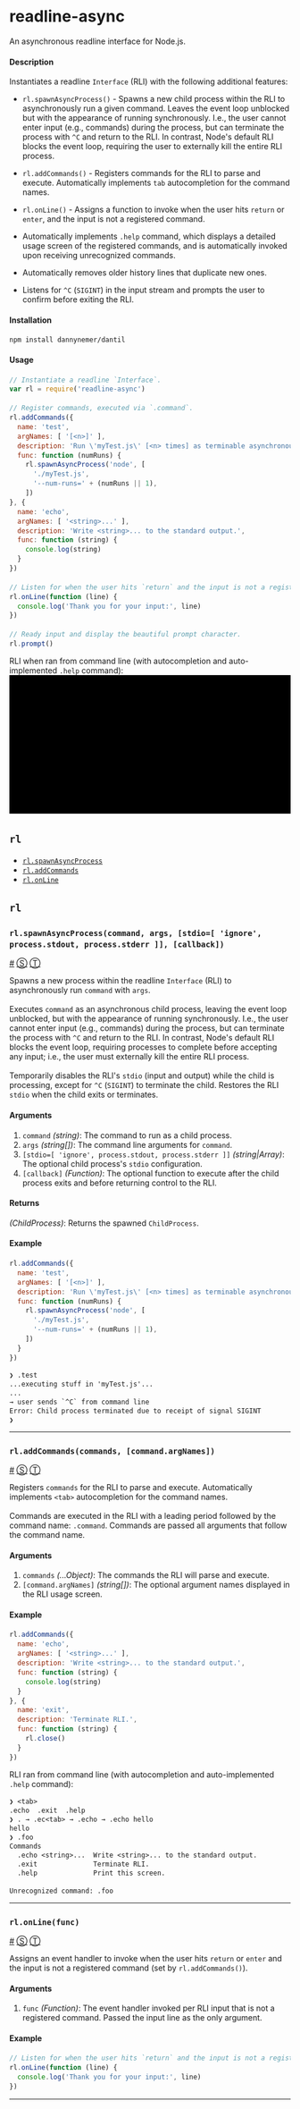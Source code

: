 # readline-async

An asynchronous readline interface for Node.js.

#### Description
Instantiates a readline `Interface` (RLI) with the following additional features:

- `rl.spawnAsyncProcess()` - Spawns a new child process within the RLI to asynchronously run a given command. Leaves the event loop unblocked but with the appearance of running synchronously. I.e., the user cannot enter input (e.g., commands) during the process, but can terminate the process with `^C` and return to the RLI. In contrast, Node's default RLI blocks the event loop, requiring the user to externally kill the entire RLI process.

- `rl.addCommands()` - Registers commands for the RLI to parse and execute. Automatically implements `tab` autocompletion for the command names.

- `rl.onLine()` - Assigns a function to invoke when the user hits `return` or `enter`, and the input is not a registered command.

- Automatically implements `.help` command, which displays a detailed usage screen of the registered commands, and is automatically invoked upon receiving unrecognized commands.

- Automatically removes older history lines that duplicate new ones.

- Listens for `^C` (`SIGINT`) in the input stream and prompts the user to confirm before exiting the RLI.

#### Installation
```shell
npm install dannynemer/dantil
```

#### Usage
```js
// Instantiate a readline `Interface`.
var rl = require('readline-async')

// Register commands, executed via `.command`.
rl.addCommands({
  name: 'test',
  argNames: [ '[<n>]' ],
  description: 'Run \'myTest.js\' [<n> times] as terminable asynchronous process.',
  func: function (numRuns) {
    rl.spawnAsyncProcess('node', [
      './myTest.js',
      '--num-runs=' + (numRuns || 1),
    ])
}, {
  name: 'echo',
  argNames: [ '<string>...' ],
  description: 'Write <string>... to the standard output.',
  func: function (string) {
    console.log(string)
  }
})

// Listen for when the user hits `return` and the input is not a registered command.
rl.onLine(function (line) {
  console.log('Thank you for your input:', line)
})

// Ready input and display the beautiful prompt character.
rl.prompt()
```
RLI when ran from command line (with autocompletion and auto-implemented `.help` command):
![readline-async demo](https://raw.githubusercontent.com/DannyNemer/readline-async/master/doc/demo.gif)

<!-- div class="toc-container" -->

<!-- div -->

## `rl`
* <a href="#rl-spawnAsyncProcess">`rl.spawnAsyncProcess`</a>
* <a href="#rl-addCommands">`rl.addCommands`</a>
* <a href="#rl-onLine">`rl.onLine`</a>

<!-- /div -->

<!-- /div -->

<!-- div class="doc-container" -->

<!-- div -->

## `rl`

<!-- div -->

### <a id="rl-spawnAsyncProcess"></a>`rl.spawnAsyncProcess(command, args, [stdio=[ 'ignore', process.stdout, process.stderr ]], [callback])`
<a href="#rl-spawnAsyncProcess">#</a> [&#x24C8;](https://github.com/DannyNemer/readline-async/blob/master/readlineAsync.js#L81 "View in source") [&#x24C9;][1]

Spawns a new process within the readline `Interface` (RLI) to asynchronously run `command` with `args`.
<br>
<br>
Executes `command` as an asynchronous child process, leaving the event loop unblocked, but with the appearance of running synchronously. I.e., the user cannot enter input (e.g., commands) during the process, but can terminate the process with `^C` and return to the RLI. In contrast, Node's default RLI blocks the event loop, requiring processes to complete before accepting any input; i.e., the user must externally kill the entire RLI process.
<br>
<br>
Temporarily disables the RLI's `stdio` (input and output) while the child is processing, except for `^C` (`SIGINT`) to terminate the child. Restores the RLI `stdio` when the child exits or terminates.

#### Arguments
1. `command` *(string)*: The command to run as a child process.
2. `args` *(string&#91;&#93;)*: The command line arguments for `command`.
3. `[stdio=[ 'ignore', process.stdout, process.stderr ]]` *(string|Array)*: The optional child process's `stdio` configuration.
4. `[callback]` *(Function)*: The optional function to execute after the child process exits and before returning control to the RLI.

#### Returns
*(ChildProcess)*:  Returns the spawned `ChildProcess`.

#### Example
```js
rl.addCommands({
  name: 'test',
  argNames: [ '[<n>]' ],
  description: 'Run \'myTest.js\' [<n> times] as terminable asynchronous process.',
  func: function (numRuns) {
    rl.spawnAsyncProcess('node', [
      './myTest.js',
      '--num-runs=' + (numRuns || 1),
    ])
  }
})
```
```
❯ .test
...executing stuff in 'myTest.js'...
...
→ user sends `^C` from command line
Error: Child process terminated due to receipt of signal SIGINT
❯
```
* * *

<!-- /div -->

<!-- div -->

### <a id="rl-addCommands"></a>`rl.addCommands(commands, [command.argNames])`
<a href="#rl-addCommands">#</a> [&#x24C8;](https://github.com/DannyNemer/readline-async/blob/master/readlineAsync.js#L197 "View in source") [&#x24C9;][1]

Registers `commands` for the RLI to parse and execute. Automatically implements `<tab>` autocompletion for the command names.
<br>
<br>
Commands are executed in the RLI with a leading period followed by the command name: `.command`. Commands are passed all arguments that follow the command name.

#### Arguments
1. `commands` *(...Object)*: The commands the RLI will parse and execute.
2. `[command.argNames]` *(string&#91;&#93;)*: The optional argument names displayed in the RLI usage screen.

#### Example
```js
rl.addCommands({
  name: 'echo',
  argNames: [ '<string>...' ],
  description: 'Write <string>... to the standard output.',
  func: function (string) {
    console.log(string)
  }
}, {
  name: 'exit',
  description: 'Terminate RLI.',
  func: function (string) {
    rl.close()
  }
})
```
RLI ran from command line (with autocompletion and auto-implemented `.help` command):
```
❯ <tab>
.echo  .exit  .help
❯ . → .ec<tab> → .echo → .echo hello
hello
❯ .foo
Commands
  .echo <string>...  Write <string>... to the standard output.
  .exit              Terminate RLI.
  .help              Print this screen.

Unrecognized command: .foo
```
* * *

<!-- /div -->

<!-- div -->

### <a id="rl-onLine"></a>`rl.onLine(func)`
<a href="#rl-onLine">#</a> [&#x24C8;](https://github.com/DannyNemer/readline-async/blob/master/readlineAsync.js#L318 "View in source") [&#x24C9;][1]

Assigns an event handler to invoke when the user hits `return` or `enter` and the input is not a registered command (set by `rl.addCommands()`).

#### Arguments
1. `func` *(Function)*: The event handler invoked per RLI input that is not a registered command. Passed the input line as the only argument.

#### Example
```js
// Listen for when the user hits `return` and the input is not a registered command.
rl.onLine(function (line) {
  console.log('Thank you for your input:', line)
})
```
* * *

<!-- /div -->

<!-- /div -->

<!-- /div -->

 [1]: #rl "Jump back to the TOC."
